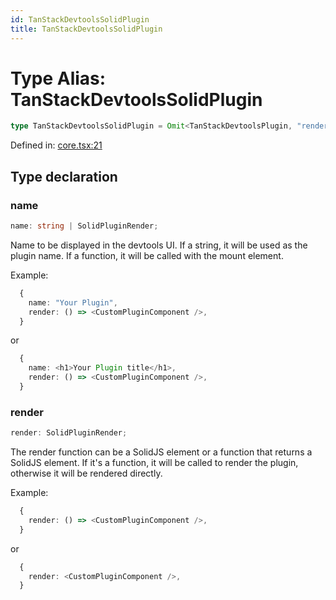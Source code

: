 ```yaml
---
id: TanStackDevtoolsSolidPlugin
title: TanStackDevtoolsSolidPlugin
---
```


<!-- DO NOT EDIT: this page is autogenerated from the type comments -->

# Type Alias: TanStackDevtoolsSolidPlugin

```ts
type TanStackDevtoolsSolidPlugin = Omit<TanStackDevtoolsPlugin, "render" | "name"> & object;
```

Defined in: [core.tsx:21](https://github.com/TanStack/devtools/blob/main/packages/solid-devtools/src/core.tsx#L21)

## Type declaration

### name

```ts
name: string | SolidPluginRender;
```

Name to be displayed in the devtools UI.
If a string, it will be used as the plugin name.
If a function, it will be called with the mount element.

Example:
```ts
  {
    name: "Your Plugin",
    render: () => <CustomPluginComponent />,
  }
```
or
```ts
  {
    name: <h1>Your Plugin title</h1>,
    render: () => <CustomPluginComponent />,
  }
```

### render

```ts
render: SolidPluginRender;
```

The render function can be a SolidJS element or a function that returns a SolidJS element.
If it's a function, it will be called to render the plugin, otherwise it will be rendered directly.

Example:
```ts
  {
    render: () => <CustomPluginComponent />,
  }
```
or
```ts
  {
    render: <CustomPluginComponent />,
  }
```
